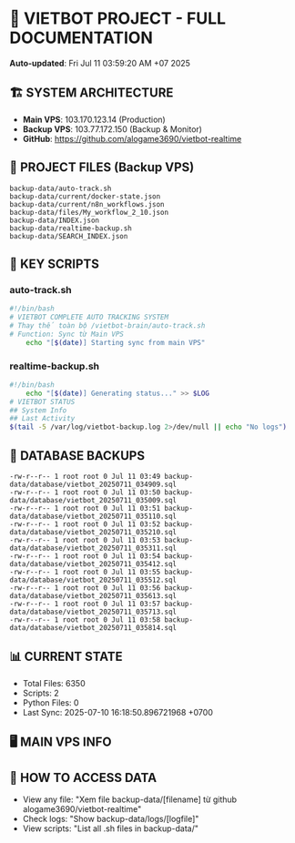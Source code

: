 # 🤖 VIETBOT PROJECT - FULL DOCUMENTATION
**Auto-updated**: Fri Jul 11 03:59:20 AM +07 2025

## 🏗️ SYSTEM ARCHITECTURE
- **Main VPS**: 103.170.123.14 (Production)
- **Backup VPS**: 103.77.172.150 (Backup & Monitor)
- **GitHub**: https://github.com/alogame3690/vietbot-realtime

## 📁 PROJECT FILES (Backup VPS)
```
backup-data/auto-track.sh
backup-data/current/docker-state.json
backup-data/current/n8n_workflows.json
backup-data/files/My_workflow_2_10.json
backup-data/INDEX.json
backup-data/realtime-backup.sh
backup-data/SEARCH_INDEX.json
```

## 🔧 KEY SCRIPTS
### auto-track.sh
```bash
#!/bin/bash
# VIETBOT COMPLETE AUTO TRACKING SYSTEM
# Thay thế toàn bộ /vietbot-brain/auto-track.sh
# Function: Sync từ Main VPS
    echo "[$(date)] Starting sync from main VPS"
```
### realtime-backup.sh
```bash
#!/bin/bash
    echo "[$(date)] Generating status..." >> $LOG
# VIETBOT STATUS
## System Info
## Last Activity
$(tail -5 /var/log/vietbot-backup.log 2>/dev/null || echo "No logs")
```

## 💾 DATABASE BACKUPS
```
-rw-r--r-- 1 root root 0 Jul 11 03:49 backup-data/database/vietbot_20250711_034909.sql
-rw-r--r-- 1 root root 0 Jul 11 03:50 backup-data/database/vietbot_20250711_035009.sql
-rw-r--r-- 1 root root 0 Jul 11 03:51 backup-data/database/vietbot_20250711_035110.sql
-rw-r--r-- 1 root root 0 Jul 11 03:52 backup-data/database/vietbot_20250711_035210.sql
-rw-r--r-- 1 root root 0 Jul 11 03:53 backup-data/database/vietbot_20250711_035311.sql
-rw-r--r-- 1 root root 0 Jul 11 03:54 backup-data/database/vietbot_20250711_035412.sql
-rw-r--r-- 1 root root 0 Jul 11 03:55 backup-data/database/vietbot_20250711_035512.sql
-rw-r--r-- 1 root root 0 Jul 11 03:56 backup-data/database/vietbot_20250711_035613.sql
-rw-r--r-- 1 root root 0 Jul 11 03:57 backup-data/database/vietbot_20250711_035713.sql
-rw-r--r-- 1 root root 0 Jul 11 03:58 backup-data/database/vietbot_20250711_035814.sql
```

## 📊 CURRENT STATE
- Total Files: 6350
- Scripts: 2
- Python Files: 0
- Last Sync: 2025-07-10 16:18:50.896721968 +0700

## 🖥️ MAIN VPS INFO


## 🚨 HOW TO ACCESS DATA
- View any file: "Xem file backup-data/[filename] từ github alogame3690/vietbot-realtime"
- Check logs: "Show backup-data/logs/[logfile]"
- View scripts: "List all .sh files in backup-data/"
